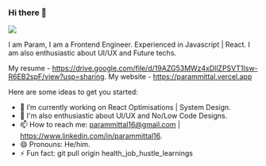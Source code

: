 ### Hi there 👋
![](https://komarev.com/ghpvc/?username=parammittal16)

I am Param, I am a Frontend Engineer. Experienced in Javascript | React.
I am also enthusiastic about UI/UX and Future techs.

My resume - https://drive.google.com/file/d/19AZG53MWz4xDllZPSVT1Isw-R6EB2spF/view?usp=sharing.
My website - https://parammittal.vercel.app

Here are some ideas to get you started:

- 🔭 I’m currently working on React Optimisations | System Design.
- 🌱 I'm also enthusiastic about UI/UX and No/Low Code Designs.
- 📫 How to reach me: parammittal16@gmail.com | https://www.linkedin.com/in/parammittal16.
- 😄 Pronouns: He/him.
- ⚡ Fun fact: git pull origin health_job_hustle_learnings
